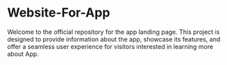 # Website-For-App
Welcome to the official repository for the app landing page. This project is designed to provide information about the app, showcase its features, and offer a seamless user experience for visitors interested in learning more about App.


